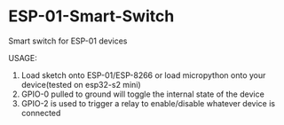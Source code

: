 # ESP-01-Smart-Switch
Smart switch for ESP-01 devices 

USAGE:
1. Load sketch onto ESP-01/ESP-8266 or load micropython onto your device(tested on esp32-s2 mini)
2. GPIO-0 pulled to ground will toggle the internal state of the device
3. GPIO-2 is used to trigger a relay to enable/disable whatever device is connected

